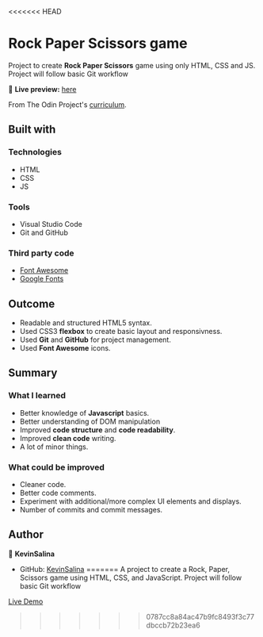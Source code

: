 <<<<<<< HEAD
# Rock Paper Scissors game

Project to create **Rock Paper Scissors** game using only HTML, CSS and JS.
Project will follow basic Git workflow

🔗 **Live preview:** [here](https://kevinsalina.github.io/rock-paper-scissors/)

From The Odin Project's [curriculum](https://www.theodinproject.com/courses/foundations/lessons/rock-paper-scissors).

## Built with

### Technologies

* HTML
* CSS
* JS

### Tools

* Visual Studio Code
* Git and GitHub

### Third party code

* [Font Awesome](https://fontawesome.com/)
* [Google Fonts](https://fonts.google.com/)

## Outcome

* Readable and structured HTML5 syntax.
* Used CSS3 **flexbox** to create basic layout and responsivness.
* Used **Git** and **GitHub** for project management.
* Used **Font Awesome** icons.

## Summary

### What I learned

* Better knowledge of **Javascript** basics.
* Better understanding of DOM manipulation
* Improved **code structure** and **code readability**.
* Improved **clean code** writing.
* A lot of minor things.

### What could be improved

* Cleaner code.
* Better code comments.
* Experiment with additional/more complex UI elements and displays.
* Number of commits and commit messages.

## Author

👤 **KevinSalina**
* GitHub: [KevinSalina](https://github.com/KevinSalina)
=======
A project to create a Rock, Paper, Scissors game using HTML, CSS, and JavaScript.
Project will follow basic Git workflow

[Live Demo](https://kevinsalina.github.io/rock-paper-scissors/)
>>>>>>> 0787cc8a84ac47b9fc8493f3c77dbccb72b23ea6
